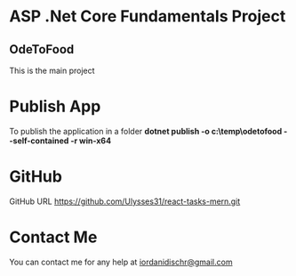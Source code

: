 # ASP .Net Core Fundamentals Project

## OdeToFood

<p>This is the main project</p>

# Publish App
To publish the application in a folder **dotnet publish -o c:\temp\odetofood --self-contained -r win-x64** 

# GitHub

GitHub URL https://github.com/Ulysses31/react-tasks-mern.git

# Contact Me

You can contact me for any help at <a href="mailto:iordanidischr@gmail.com">iordanidischr@gmail.com</a>


